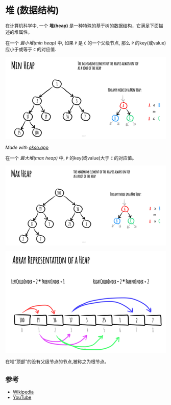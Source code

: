 # 堆 (数据结构)

在计算机科学中, 一个 **堆(heap)** 是一种特殊的基于树的数据结构，它满足下面描述的堆属性。

在一个 _最小堆(min heap)_ 中, 如果 `P` 是 `C` 的一个父级节点, 那么 `P` 的key(或value)应小于或等于 `C` 的对应值.

![M最小堆](./images/min-heap.jpeg)

_Made with [okso.app](https://okso.app)_

在一个 _最大堆(max heap)_ 中, `P` 的key(或value)大于 `C` 的对应值。

![堆](./images/max-heap.jpeg)

![Array Representation](./images/array-representation.jpeg)

在堆“顶部”的没有父级节点的节点,被称之为根节点。

## 参考

- [Wikipedia](<https://en.wikipedia.org/wiki/Heap_(data_structure)>)
- [YouTube](https://www.youtube.com/watch?v=t0Cq6tVNRBA&index=5&t=0s&list=PLLXdhg_r2hKA7DPDsunoDZ-Z769jWn4R8)
